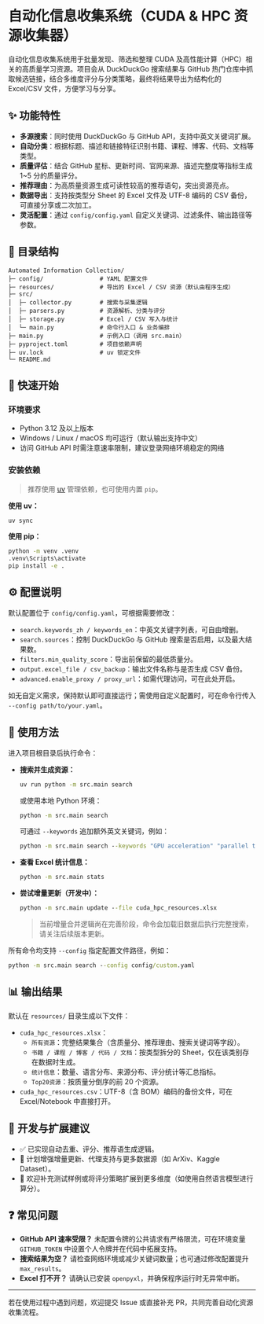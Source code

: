 # 自动化信息收集系统（CUDA & HPC 资源收集器）

自动化信息收集系统用于批量发现、筛选和整理 CUDA 及高性能计算（HPC）相关的高质量学习资源。项目会从 DuckDuckGo 搜索结果与 GitHub 热门仓库中抓取候选链接，结合多维度评分与分类策略，最终将结果导出为结构化的 Excel/CSV 文件，方便学习与分享。

## ✨ 功能特性
- **多源搜索**：同时使用 DuckDuckGo 与 GitHub API，支持中英文关键词扩展。
- **自动分类**：根据标题、描述和链接特征识别书籍、课程、博客、代码、文档等类型。
- **质量评估**：结合 GitHub 星标、更新时间、官网来源、描述完整度等指标生成 1~5 分的质量评分。
- **推荐理由**：为高质量资源生成可读性较高的推荐语句，突出资源亮点。
- **数据导出**：支持按类型分 Sheet 的 Excel 文件及 UTF-8 编码的 CSV 备份，可直接分享或二次加工。
- **灵活配置**：通过 `config/config.yaml` 自定义关键词、过滤条件、输出路径等参数。

## 📁 目录结构
```
Automated Information Collection/
├─ config/                # YAML 配置文件
├─ resources/             # 导出的 Excel / CSV 资源（默认由程序生成）
├─ src/
│  ├─ collector.py        # 搜索与采集逻辑
│  ├─ parsers.py          # 资源解析、分类与评分
│  ├─ storage.py          # Excel / CSV 写入与统计
│  └─ main.py             # 命令行入口 & 业务编排
├─ main.py                # 示例入口（调用 src.main）
├─ pyproject.toml         # 项目依赖声明
├─ uv.lock                # uv 锁定文件
└─ README.md
```

## 🚀 快速开始
### 环境要求
- Python 3.12 及以上版本
- Windows / Linux / macOS 均可运行（默认输出支持中文）
- 访问 GitHub API 时需注意速率限制，建议登录网络环境稳定的网络

### 安装依赖
> 推荐使用 [uv](https://github.com/astral-sh/uv) 管理依赖，也可使用内置 `pip`。

**使用 uv：**
```cmd
uv sync
```

**使用 pip：**
```cmd
python -m venv .venv
.venv\Scripts\activate
pip install -e .
```

## ⚙️ 配置说明
默认配置位于 `config/config.yaml`，可根据需要修改：
- `search.keywords_zh / keywords_en`：中英文关键字列表，可自由增删。
- `search.sources`：控制 DuckDuckGo 与 GitHub 搜索是否启用，以及最大结果数。
- `filters.min_quality_score`：导出前保留的最低质量分。
- `output.excel_file / csv_backup`：输出文件名称与是否生成 CSV 备份。
- `advanced.enable_proxy / proxy_url`：如需代理访问，可在此处开启。

如无自定义需求，保持默认即可直接运行；需使用自定义配置时，可在命令行传入 `--config path/to/your.yaml`。

## 🧪 使用方法
进入项目根目录后执行命令：

- **搜索并生成资源：**
  ```cmd
  uv run python -m src.main search
  ```
  或使用本地 Python 环境：
  ```cmd
  python -m src.main search
  ```
  可通过 `--keywords` 追加额外英文关键词，例如：
  ```cmd
  python -m src.main search --keywords "GPU acceleration" "parallel training"
  ```

- **查看 Excel 统计信息：**
  ```cmd
  python -m src.main stats
  ```

- **尝试增量更新（开发中）：**
  ```cmd
  python -m src.main update --file cuda_hpc_resources.xlsx
  ```
  > 当前增量合并逻辑尚在完善阶段，命令会加载旧数据后执行完整搜索，请关注后续版本更新。

所有命令均支持 `--config` 指定配置文件路径，例如：
```cmd
python -m src.main search --config config/custom.yaml
```

## 📊 输出结果
默认在 `resources/` 目录生成以下文件：
- `cuda_hpc_resources.xlsx`：
  - `所有资源`：完整结果集合（含质量分、推荐理由、搜索关键词等字段）。
  - `书籍 / 课程 / 博客 / 代码 / 文档`：按类型拆分的 Sheet，仅在该类别存在数据时生成。
  - `统计信息`：数量、语言分布、来源分布、评分统计等汇总指标。
  - `Top20资源`：按质量分倒序的前 20 个资源。
- `cuda_hpc_resources.csv`：UTF-8（含 BOM）编码的备份文件，可在 Excel/Notebook 中直接打开。

## 🔧 开发与扩展建议
- ✅ 已实现自动去重、评分、推荐语生成逻辑。
- 🚧 计划增强增量更新、代理支持与更多数据源（如 ArXiv、Kaggle Dataset）。
- 🧪 欢迎补充测试样例或将评分策略扩展到更多维度（如使用自然语言模型进行算分）。

## ❓ 常见问题
- **GitHub API 速率受限？** 未配置令牌的公共请求有严格限流，可在环境变量 `GITHUB_TOKEN` 中设置个人令牌并在代码中拓展支持。
- **搜索结果为空？** 请检查网络环境或减少关键词数量；也可通过修改配置提升 `max_results`。
- **Excel 打不开？** 请确认已安装 `openpyxl`，并确保程序运行时无异常中断。

---

若在使用过程中遇到问题，欢迎提交 Issue 或直接补充 PR，共同完善自动化资源收集流程。
